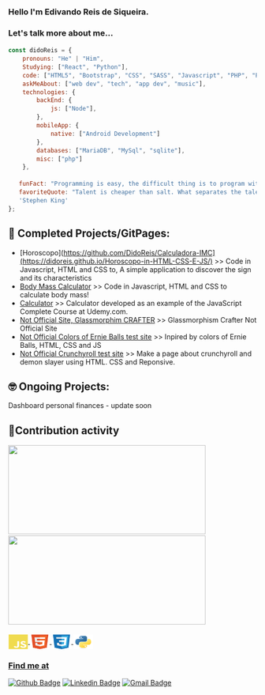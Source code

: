 ### Hello I'm Edivando Reis de Siqueira.
### Let's talk more about me...  

```javascript
const didoReis = {
    pronouns: "He" | "Him",
    Studying: ["React", "Python"],
    code: ["HTML5", "Bootstrap", "CSS", "SASS", "Javascript", "PHP", "Python"],
    askMeAbout: ["web dev", "tech", "app dev", "music"],
    technologies: {
        backEnd: {
            js: ["Node"],
        },
        mobileApp: {
            native: ["Android Development"]
        },
        databases: ["MariaDB", "MySql", "sqlite"],
        misc: ["php"]
    },
      
   funFact: "Programming is easy, the difficult thing is to program without errors. Living and learning",
   favoriteQuote: "Talent is cheaper than salt. What separates the talented person from the successful is a lot of hard work."
   'Stephen King'
};
```
## 🌝 Completed Projects/GitPages:

* [Horoscopo](https://github.com/DidoReis/Calculadora-IMC](https://didoreis.github.io/Horoscopo-in-HTML-CSS-E-JS/) >> Code in Javascript, HTML and CSS to, A simple application to discover the sign and its characteristics
* [Body Mass Calculator](https://github.com/DidoReis/Calculadora-IMC) >> Code in Javascript, HTML and CSS to calculate body mass!
* [Calculator](https://github.com/DidoReis/Calculadora-HTML-JS) >> Calculator developed as an example of the JavaScript Complete Course at Udemy.com.
* [Not Official Site, Glassmorphim CRAFTER](https://didoreis.github.io/Glassmorphism-Crafter-Not-Official) >> Glassmorphism Crafter Not Official Site
* [Not Official Colors of Ernie Balls test site](https://didoreis.github.io/Landing-Page-Ernie-Ball-Colors)  >> Inpired by colors of Ernie Balls, HTML, CSS and JS
* [Not Official Crunchyroll test site](https://didoreis.github.io/Landing-Page-KimetsuNoYaiba) >> Make a page about crunchyroll and demon slayer using HTML. CSS and Reponsive.

## 🤓 Ongoing Projects:

Dashboard personal finances - update soon

## 🤝Contribution activity 



    
<div>
<a href="https://github.com/DidoReis">
<img width="400px" height="180em" src="https://github-readme-stats.vercel.app/api/top-langs/?username=DidoReis&layout=compact&langs_count=7&theme=prussian"/>
<img width="400px" height="180em" src="https://github-readme-stats.vercel.app/api?username=DidoReis&show_icons=true&theme=prussian&include_all_commits=true&count_private=true"/>
</div>

  
  
  <div style="display: inline_block"><br>
  <img align="center" alt="DidoReis-Js" height="30" width="40" src="https://raw.githubusercontent.com/devicons/devicon/master/icons/javascript/javascript-plain.svg">
  
  
  <img align="center" alt="DidoReis-HTML" height="30" width="40" src="https://raw.githubusercontent.com/devicons/devicon/master/icons/html5/html5-original.svg">
  <img align="center" alt="DidoReis-CSS" height="30" width="40" src="https://raw.githubusercontent.com/devicons/devicon/master/icons/css3/css3-original.svg">
  <img align="center" alt="DidoReis-Python" height="30" width="40" src="https://raw.githubusercontent.com/devicons/devicon/master/icons/python/python-original.svg">


</div>
  
  
 
### Find me at
[![Github Badge](http://img.shields.io/badge/-Github-black?style=flat-square&logo=github&link=https://github.com/DidoReis/)](https://github.com/DidoReis) 
[![Linkedin Badge](https://img.shields.io/badge/-LinkedIn-blue?style=flat-square&logo=Linkedin&logoColor=white&link=https://www.linkedin.com/in/edivando-reis-de-siqueira-1236aa190/)](https://www.linkedin.com/in/edivando-reis-de-siqueira-1236aa190)
[![Gmail Badge](https://img.shields.io/badge/-Gmail-d14836?style=flat-square&logo=Gmail&logoColor=white&link=mailto:djdidoreis@gmail.com)](mailto:djdidoreis@gmail.com)


  

  
